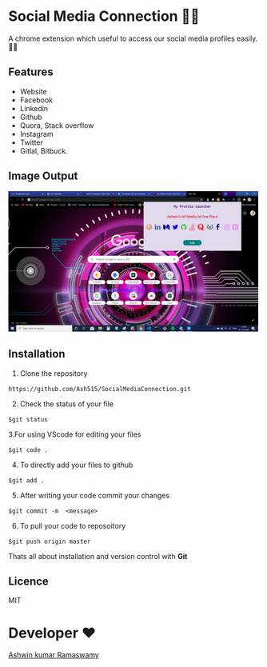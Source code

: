 # Social Media Connection 👨‍💻

A chrome extension which useful to access our social media profiles easily.🤟📱

## Features 
- Website
- Facebook
- Linkedin
- Github
- Quora, Stack overflow
- Instagram
- Twitter
- Gitlal, Bitbuck.

## Image Output

<img src="SocialMediaLauncher.png" width=500px>


## Installation 
1. Clone the repository 
```
https://github.com/Ash515/SocialMediaConnection.git
```
2. Check the status of your file 
```
$git status
```

3.For using VScode for editing your files 
```
$git code .
```
4. To directly add your files to github
```
$git add .
```
5. After writing your code commit your changes 
```
$git commit -m  <message>
```
6. To pull your code to reposoitory
```
$git push origin master
```
Thats all about installation and version control with **Git**

## Licence
MIT

# Developer ❤
[Ashwin kumar Ramaswamy](https://github.com/Ash515)



